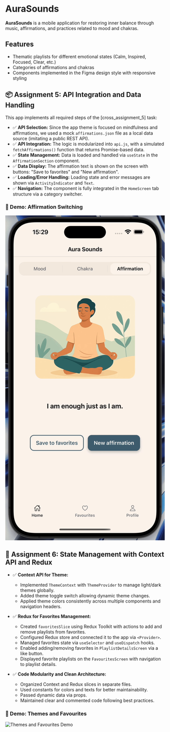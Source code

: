 # AuraSounds

**AuraSounds** is a mobile application for restoring inner balance through music, affirmations, and practices related to mood and chakras.

## Features
- Thematic playlists for different emotional states (Calm, Inspired, Focused, Clear, etc.)
- Categories of affirmations and chakras
- Components implemented in the Figma design style with responsive styling

## 📦 Assignment 5: API Integration and Data Handling

This app implements all required steps of the [cross_assignment_5] task:

- ✅ **API Selection:** Since the app theme is focused on mindfulness and affirmations, we used a mock `affirmations.json` file as a local data source (imitating a public REST API).
- ✅ **API Integration:** The logic is modularized into `api.js`, with a simulated `fetchAffirmations()` function that returns Promise-based data.
- ✅ **State Management:** Data is loaded and handled via `useState` in the `AffirmationSection` component.
- ✅ **Data Display:** The affirmation text is shown on the screen with buttons: "Save to favorites" and "New affirmation".
- ✅ **Loading/Error Handling:** Loading state and error messages are shown via `ActivityIndicator` and `Text`.
- ✅ **Navigation:** The component is fully integrated in the `HomeScreen` tab structure via a category switcher.

### 🎥 Demo: Affirmation Switching

![Affirmation Demo](./screenshots/affirmation-demo.gif)

## 📗 Assignment 6: State Management with Context API and Redux

- ✅ **Context API for Theme:**  
  - Implemented `ThemeContext` with `ThemeProvider` to manage light/dark themes globally.  
  - Added theme toggle switch allowing dynamic theme changes.  
  - Applied theme colors consistently across multiple components and navigation headers.

- ✅ **Redux for Favorites Management:**  
  - Created `favoritesSlice` using Redux Toolkit with actions to add and remove playlists from favorites.  
  - Configured Redux store and connected it to the app via `<Provider>`.  
  - Managed favorites state via `useSelector` and `useDispatch` hooks.  
  - Enabled adding/removing favorites in `PlaylistDetailsScreen` via a like button.  
  - Displayed favorite playlists on the `FavouritesScreen` with navigation to playlist details.

- ✅ **Code Modularity and Clean Architecture:**  
  - Organized Context and Redux slices in separate files.  
  - Used constants for colors and texts for better maintainability.  
  - Passed dynamic data via props.  
  - Maintained clear and commented code following best practices.

### 🎥 Demo: Themes and Favourites

![Themes and Favourites Demo](./screenshots/themesAndFavourites.gif)
